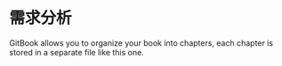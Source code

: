 # 需求分析

GitBook allows you to organize your book into chapters, each chapter is stored in a separate file like this one.

